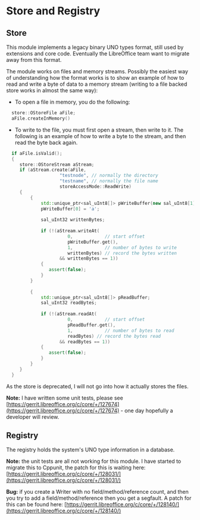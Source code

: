 # Store and Registry

## Store

This module implements a legacy binary UNO types format, still used by extensions and core code. Eventually the LibreOffice team want to migrate away from this format.

The module works on files and memory streams. Possibly the easiest way of understanding how the format works is to show an example of how to read and write a byte of data to a memory stream (writing to a file backed store works in almost the same way):

* To open a file in memory, you do the following:

```cpp
  store::OStoreFile aFile;
  aFile.createInMemory()
```

* To write to the file, you must first open a stream, then write to it. The following is an example of how to write a byte to the stream, and then read the byte back again.

```cpp
  if aFile.isValid();
  {
     store::OStoreStream aStream;
     if (aStream.create(aFile,
                    "testnode", // normally the directory
                    "testname", // normally the file name
                    storeAccessMode::ReadWrite)
     {
         {
             std::unique_ptr<sal_uInt8[]> pWriteBuffer(new sal_uInt8[1]);
             pWriteBuffer[0] = 'a';
             
             sal_uInt32 writtenBytes;
             
             if (!(aStream.writeAt(
                       0,            // start offset
                       pWriteBuffer.get(),
                       1,            // number of bytes to write
                       writtenBytes) // record the bytes written
                    && writtenBytes == 1))
             {
                assert(false);
             }
         }
         
         {
             std::unique_ptr<sal_uInt8[]> pReadBuffer;
             sal_uInt32 readBytes;
             
             if (!(aStream.readAt(
                       0,            // start offset
                       pReadBuffer.get(),
                       1,            // number of bytes to read
                       readBytes) // record the bytes read
                    && readBytes == 1))
             {
                assert(false);
             }
         }
     }
  }
```

As the store is deprecated, I will not go into how it actually stores the files.

**Note:** I have written some unit tests, please see [https://gerrit.libreoffice.org/c/core/+/127674](https://gerrit.libreoffice.org/c/core/+/127674) - one day hopefully a developer will review.

## Registry

The registry holds the system's UNO type information in a database.

**Note:** the unit tests are all not working for this module. I have started to migrate this to Cppunit, the patch for this is waiting here: [https://gerrit.libreoffice.org/c/core/+/128031/](https://gerrit.libreoffice.org/c/core/+/128031/)

**Bug:** if you create a Writer with no field/method/reference count, and then you try to add a field/method/reference then you get a segfault. A patch for this can be found here: [https://gerrit.libreoffice.org/c/core/+/128140/](https://gerrit.libreoffice.org/c/core/+/128140/)
